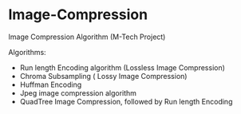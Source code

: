 # Image-Compression
Image Compression Algorithm (M-Tech Project)

Algorithms:

* Run length Encoding algorithm (Lossless Image Compression)
* Chroma Subsampling ( Lossy Image Compression)
* Huffman Encoding 
* Jpeg image compression algorithm
* QuadTree Image Compression, followed by Run length Encoding


